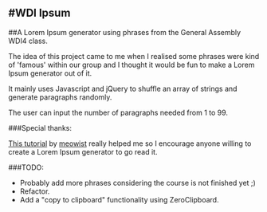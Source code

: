 #WDI Ipsum
---

##A Lorem Ipsum generator using phrases from the General Assembly WDI4 class.


The idea of this project came to me when I realised some phrases were kind of 'famous' within our group and I thought it would be fun to make a Lorem Ipsum generator out of it.

It mainly uses Javascript and jQuery to shuffle an array of strings and generate paragraphs randomly.

The user can input the number of paragraphs needed from 1 to 99.


###Special thanks:

<a href="http://meowist.github.io/blog/2013/03/10/how-to-create-a-simple-lorem-ipsum-generator-with-javascript-and-jquery/">This tutorial</a> by <a href="http://github.com/meowist">meowist</a> really helped me so I encourage anyone willing to create a Lorem Ipsum generator to go read it.



###TODO:

- Probably add more phrases considering the course is not finished yet ;)
- Refactor.
- Add a "copy to clipboard" functionality using ZeroClipboard.


